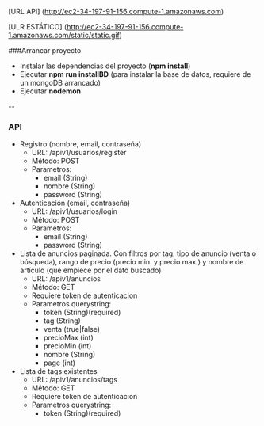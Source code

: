 [URL API] (http://ec2-34-197-91-156.compute-1.amazonaws.com)

[ULR ESTÁTICO] (http://ec2-34-197-91-156.compute-1.amazonaws.com/static/static.gif)

###Arrancar proyecto

* Instalar las dependencias del proyecto (**npm install**)
* Ejecutar **npm run installBD** (para instalar la base de datos, requiere de un mongoDB arrancado)
* Ejecutar **nodemon**

-- 

### API

- Registro (nombre, email, contraseña)
	- URL: /apiv1/usuarios/register
	- Método: POST
	- Parametros: 
		- email (String)
		- nombre (String)
		- password (String)- Autenticación (email, contraseña)
	- URL: /apiv1/usuarios/login
	- Método: POST
	- Parametros:
		- email (String)
		- password (String)
- Lista de anuncios paginada. Con filtros por tag, tipo de anuncio (venta o búsqueda), rango de precio (precio min. y precio max.) y nombre de artículo (que empiece por el dato buscado)
	- URL: /apiv1/anuncios
	- Método: GET
	- Requiere token de autenticacion
	- Parametros querystring:
		- token (String)(required)
		- tag (String)
		- venta (true|false)
		- precioMax (int)
		- precioMin (int)
		- nombre (String)
		- page (int)- Lista de tags existentes
	- URL: /apiv1/anuncios/tags
	- Método: GET
	- Requiere token de autenticacion
	- Parametros querystring:
		- token (String)(required)
